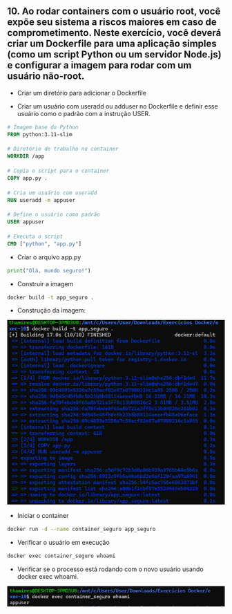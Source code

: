 ## 10. Ao rodar containers com o usuário root, você expõe seu sistema a riscos maiores em caso de comprometimento. Neste exercício, você deverá criar um Dockerfile para uma aplicação simples (como um script Python ou um servidor Node.js) e configurar a imagem para rodar com um usuário não-root.

- Criar um diretório para adicionar o Dockerfile

- Criar um usuário com useradd ou adduser no Dockerfile e definir esse usuário como o padrão com a instrução USER.
```dockerfile
# Imagem base do Python
FROM python:3.11-slim

# Diretório de trabalho no container
WORKDIR /app

# Copia o script para o container
COPY app.py .

# Cria um usuário com useradd
RUN useradd -m appuser

# Define o usuário como padrão
USER appuser

# Executa o script
CMD ["python", "app.py"]
```

- Criar o arquivo app.py
```python
print("Olá, mundo seguro!")
```

- Construir a imagem
```bash
docker build -t app_seguro .
```

- Construção da imagem:

![alt text](images/apppy.png)

- Iniciar o container
```bash
docker run -d --name container_seguro app_seguro
```

- Verificar o usuário em execução
```bash
docker exec container_seguro whoami
```

- Verificar se o processo está rodando com o novo usuário usando docker exec <container> whoami.

![alt text](images/appuser.png)